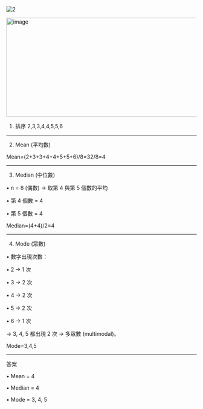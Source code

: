 
![2](https://github.com/user-attachments/assets/df49ff77-cde9-4f4f-b3d1-eaa3a9c896fe)



<img width="865" height="262" alt="image" src="https://github.com/user-attachments/assets/fbc99909-d424-4849-b4ab-dee6c361e53f" />

1. 排序
2,3,3,4,4,5,5,6
________________________________________
2. Mean (平均數)
   
Mean=(2+3+3+4+4+5+5+6)/8=32/8=4 
________________________________________
3. Median (中位數)
   
•	n = 8 (偶數) → 取第 4 與第 5 個數的平均

•	第 4 個數 = 4

•	第 5 個數 = 4

Median=(4+4)/2=4 
________________________________________
4. Mode (眾數)
   
•	數字出現次數：

•	2 → 1 次

•	3 → 2 次

•	4 → 2 次

•	5 → 2 次

•	6 → 1 次

→ 3, 4, 5 都出現 2 次 → 多眾數 (multimodal)。

Mode=3,4,5
________________________________________
答案

•	Mean = 4

•	Median = 4

•	Mode = 3, 4, 5

